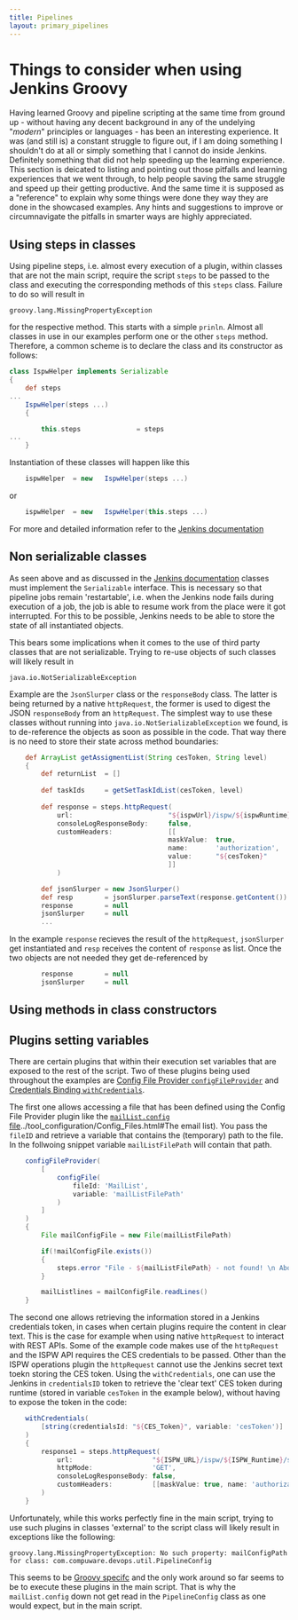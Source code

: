 ```yaml
---
title: Pipelines
layout: primary_pipelines
---
```

# <a id="The Jenkins Groovy dialect"></a> Things to consider when using Jenkins Groovy
Having learned Groovy and pipeline scripting at the same time from ground up - without having any decent background in any of the undelying "*modern*" principles or languages - has been an interesting experience. It was (and still is) a constant struggle to figure out, if I am doing something I shouldn't do at all or simply something that I cannot do inside Jenkins. Definitely something that did not help speeding up the learning experience. This section is deicated to listing and pointing out those pitfalls and learning experiences that we went through, to help people saving the same struggle and speed up their getting productive. And the same time it is supposed as a "reference" to explain why some things were done they way they are done in the showcased examples.
Any hints and suggestions to improve or circumnavigate the pitfalls in smarter ways are highly appreciated.

## <a id="Using steps in classes"></a> Using steps in classes
Using pipeline steps, i.e. almost every execution of a plugin, within classes that are not the main script, require the script `steps` to be passed to the class and executing the corresponding methods of this `steps` class. Failure to do so will result in 
```
groovy.lang.MissingPropertyException
```
for the respective method. This starts with a simple `prinln`. Almost all classes in use in our examples perform one or the other `steps` method. Therefore, a common scheme is to declare the class and its constructor as follows:
```groovy
class IspwHelper implements Serializable 
{
    def steps
...
    IspwHelper(steps ...) 
    {

        this.steps              = steps
...
    }
```

Instantiation of these classes will happen like this

```groovy
    ispwHelper  = new   IspwHelper(steps ...)
```

or

```groovy
    ispwHelper  = new   IspwHelper(this.steps ...)
```

For more and detailed information refer to the [Jenkins documentation](https://jenkins.io/doc/book/pipeline/shared-libraries/)

## <a id="Non serializable classes"></a> Non serializable classes
As seen above and as discussed in the [Jenkins documentation](https://jenkins.io/doc/book/pipeline/shared-libraries/) classes must implement the `Serializable` interface. This is necessary so that pipeline jobs remain 'restartable', i.e. when the Jenkins node fails during execution of a job, the job is able to resume work from the place were it got interrupted. For this to be possible, Jenkins needs to be able to store the state of all instantiated objects.

This bears some implications when it comes to the use of third party classes that are not serializable. Trying to re-use objects of such classes will likely result in
```
java.io.NotSerializableException
```

Example are the `JsonSlurper` class or the `responseBody` class. The latter is being returned by a native `httpRequest`, the former is used to digest the JSON `responseBody` from an `httpRequest`. The simplest way to use these classes without running into `java.io.NotSerializableException` we found, is to de-reference the objects as soon as possible in the code. That way there is no need to store their state across method boundaries:

```groovy
    def ArrayList getAssigmentList(String cesToken, String level)
    {
        def returnList  = []
        
        def taskIds     = getSetTaskIdList(cesToken, level)
        
        def response = steps.httpRequest(
            url:                        "${ispwUrl}/ispw/${ispwRuntime}/releases/${ispwRelease}/tasks",
            consoleLogResponseBody:     false, 
            customHeaders:              [[
                                        maskValue:  true, 
                                        name:       'authorization', 
                                        value:      "${cesToken}"
                                        ]]
            )

        def jsonSlurper = new JsonSlurper()
        def resp        = jsonSlurper.parseText(response.getContent())
        response        = null
        jsonSlurper     = null
        ...
```

In the example `response` recieves the result of the `httpRequest`, `jsonSlurper` get instantiated and `resp` receives the content of `response` as list. Once the two objects are not needed they get de-referenced by 
```groovy
        response        = null
        jsonSlurper     = null
```

## <a id="Using methods in class constructors"></a> Using methods in class constructors

## <a id="Plugins setting variables"></a> Plugins setting variables
There are certain plugins that within their execution set variables that are exposed to the rest of the script. Two of these plugins being used throughout the examples are [Config File Provider `configFileProvider`](https://wiki.jenkins.io/display/JENKINS/Config+File+Provider+Plugin) and [Credentials Binding `withCredentials`](https://wiki.jenkins.io/display/JENKINS/Credentials+Binding+Plugin). 

The first one allows accessing a file that has been defined using the Config File Provider plugin like the [`mailList.config` file]()../tool_configuration/Config_Files.html#The email list). You pass the `fileID` and retrieve a variable that contains the (temporary) path to the file. In the follwoing snippet variable `mailListFilePath` will contain that path.

```groovy
    configFileProvider(
        [
            configFile(
                fileId: 'MailList', 
                variable: 'mailListFilePath'
            )
        ]
    ) 
    {
        File mailConfigFile = new File(mailListFilePath)

        if(!mailConfigFile.exists())
        {
            steps.error "File - ${mailListFilePath} - not found! \n Aborting Pipeline"
        }

        mailListlines = mailConfigFile.readLines()
    }
```

The second one allows retrieving the information stored in a Jenkins credentials token, in cases when certain plugins require the content in clear text. This is the case for example when using native `httpRequest` to interact with REST APIs. Some of the example code makes use of the `httpRequest` and the ISPW API requires the CES credentials to be passed. Other than the ISPW operations plugin the `httpRequest` cannot use the Jenkins secret text toekn storing the CES token. Using the `withCredentials`, one can use the Jenkins in `credentialsID` token to retrieve the 'clear text' CES token during runtime (stored in variable `cesToken` in the example below), without having to expose the token in the code:
```groovy
    withCredentials(
        [string(credentialsId: "${CES_Token}", variable: 'cesToken')]
    ) 
    {
        response1 = steps.httpRequest(
            url:                    "${ISPW_URL}/ispw/${ISPW_Runtime}/sets/${ISPW_Container}/tasks",
            httpMode:               'GET',
            consoleLogResponseBody: false,
            customHeaders:          [[maskValue: true, name: 'authorization', value: "${cesToken}"]]
        )
    }
```

Unfortunately, while this works perfectly fine in the main script, trying to use such plugins in classes 'external' to the script class will likely result in exceptions like the following:
```
groovy.lang.MissingPropertyException: No such property: mailConfigPath for class: com.compuware.devops.util.PipelineConfig
```

This seems to be [Groovy specifc](https://groups.google.com/forum/#!topic/jenkinsci-users/8wd8Omvs74Y) and the only work around so far seems to be to execute these plugins in the main script. That is why the `mailList.config` down not get read in the `PipelineConfig` class as one would expect, but in the main script.